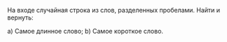 На входе случайная строка из слов, разделенных пробелами. Найти и вернуть:

a) Самое длинное слово;
b) Самое короткое слово.
